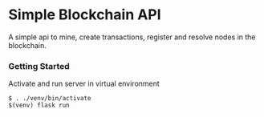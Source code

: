 # Simple Blockchain API

A simple api to mine, create transactions, register and resolve nodes in the blockchain.

### Getting Started
Activate and run server in virtual environment
```
$ . ./venv/bin/activate
$(venv) flask run
```
